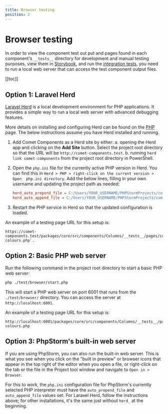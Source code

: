 ```yaml
---
title: Browser testing
position: 2
---
```


# Browser testing

In order to view the component test out put and pages found in each component's `__tests__` directory for development and manual testing purposes, view them in [Storybook](./storybook.md), and run the [integration tests](./integration-tests.md), you need to run a local web server that can access the test component output files.

[[toc]]

## Option 1: Laravel Herd <Badge text="Recommended" vertical="middle" type="tip" />
[Laravel Herd](https://herd.laravel.com) is a local development environment for PHP applications. It provides a simple way to run a local web server with advanced debugging features.

More details on installing and configuring Herd can be found on the [PHP](../tooling/php.md) page. The below instructions assume you have Herd installed and running.

1. Add Comet Components as a Herd site by either:
   a. opening the Herd app and clicking on the **Add Site** button. Select the project root directory so that the URL will be `http://comet-components.test`.
   b. running `herd link comet-components` from the project root directory in PowerShell.
2. Open the `php.ini` file for the currently active PHP version in Herd. You can find this in `Herd > PHP > right-click on the current version > Open 
php.ini directory`. Add the below lines, filling in your own username and updating the project path as needed:

   ```ini
   herd_auto_prepend_file = C:/Users/YOUR_USERNAME/PHPStormProjects/comet-components/test/browser/wrapper-open.php
   herd_auto_append_file = C:/Users/YOUR_USERNAME/PHPStormProjects/comet-components/test/browser/wrapper-close.php
   ```

3. Restart the PHP service in Herd so that the updated configuration is loaded.

An example of a testing page URL for this setup is:

```
https://comet-components.test/packages/core/src/components/Columns/__tests__/pages/columns-colours.php`.
```

## Option 2: Basic PHP web server

Run the following command in the project root directory to start a basic PHP web server:
	
```bash
php ./test/browser/start.php
```

This will start a PHP web server on port 6001 that runs from the `./test/browser/` directory. You can access the server at `http://localhost:6001`.

An example of a testing page URL for this setup is:

```
http://localhost:6001/packages/core/src/components/Columns/__tests__/pages/columns-colours.php
```

## Option 3: PhpStorm's built-in web server

If you are using PhpStorm, you can also run the built-in web server. This is what you see when you click on the "built in preview" or browser icons that appear in the top right of the editor when you open a file, or right-click on the tab or the file in the Project tool window and navigate to `Open in > Browser`.

For this to work, the `php.ini` configuration file for PhpStorm's currently selected PHP interpreter must have the `auto_prepend_file` and `auto_append_file` values set. For Laravel Herd, follow the instructions above; for other installations, it's the same just without `herd_` at the beginning.

